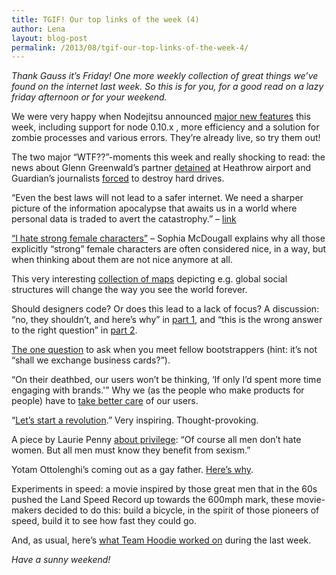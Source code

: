 ```yaml
---
title: TGIF! Our top links of the week (4)
author: Lena
layout: blog-post
permalink: /2013/08/tgif-our-top-links-of-the-week-4/
---
```

*Thank Gauss it’s Friday! One more weekly collection of great things we’ve found on the internet last week. So this is for you, for a good read on a lazy friday afternoon or for your weekend.*

We were very happy when Nodejitsu announced [major new features][1] this week, including support for node 0.10.x , more efficiency and a solution for zombie processes and various errors. They&#8217;re already live, so try them out!

The two major &#8220;WTF??&#8221;-moments this week and really shocking to read: the news about Glenn Greenwald&#8217;s partner [detained][2] at Heathrow airport and Guardian&#8217;s journalists [forced][3] to destroy hard drives.

&#8220;Even the best laws will not lead to a safer internet. We need a sharper picture of the information apocalypse that awaits us in a world where personal data is traded to avert the catastrophy.&#8221; &#8211; [link][4]

[&#8220;I hate strong female characters&#8221;][5] &#8211; Sophia McDougall explains why all those explicitly &#8220;strong&#8221; female characters are often considered nice, in a way, but when thinking about them are not nice anymore at all.

This very interesting [collection of maps][6] depicting e.g. global social structures will change the way you see the world forever.

Should designers code? Or does this lead to a lack of focus? A discussion: &#8220;no, they shouldn&#8217;t, and here&#8217;s why&#8221; in [part 1][7], and &#8220;this is the wrong answer to the right question&#8221; in [part 2][8].

[The one question][9] to ask when you meet fellow bootstrappers (hint: it&#8217;s not &#8220;shall we exchange business cards?&#8221;).

&#8220;On their deathbed, our users won&#8217;t be thinking, &#8216;If only I&#8217;d spent more time engaging with brands.'&#8221; Why we (as the people who make products for people) have to [take better care][10] of our users.

&#8220;[Let&#8217;s start a revolution][11].&#8221; Very inspiring. Thought-provoking.

A piece by Laurie Penny [about privilege][12]: &#8220;Of course all men don&#8217;t hate women. But all men must know they benefit from sexism.&#8221;

Yotam Ottolenghi&#8217;s coming out as a gay father. [Here&#8217;s why][13].

Experiments in speed: a movie inspired by those great men that in the 60s pushed the Land Speed Record up towards the 600mph mark, these movie-makers decided to do this: build a bicycle, in the spirit of those pioneers of speed, build it to see how fast they could go.



And, as usual, here&#8217;s [what Team Hoodie worked on][14] during the last week.

*Have a sunny weekend!*

 [1]: https://blog.nodejitsu.com/major-new-features
 [2]: http://www.theguardian.com/world/2013/aug/18/glenn-greenwald-guardian-partner-detained-heathrow
 [3]: https://pressfreedomfoundation.org/blog/2013/08/uk-authorities-destroy-guardians-hard-drives-force-journalists-report-nsa-stories-exile
 [4]: http://www.faz.net/aktuell/feuilleton/debatten/ueberwachung/information-consumerism-the-price-of-hypocrisy-12292374.html
 [5]: http://www.newstatesman.com/culture/2013/08/i-hate-strong-female-characters
 [6]: http://twistedsifter.com/2013/08/maps-that-will-help-you-make-sense-of-the-world/
 [7]: http://www.waynegreenwood.com/unicorn-shmunicorn-be-a-pegasus/
 [8]: http://joshuaseiden.com/blog/2013/08/designers-shouldnt-code-is-the-wrong-answer-to-the-right-question/
 [9]: http://www.it-engelhardt.de/the-1-question-to-ask-when-you-meet-fellow-bootstrappers/
 [10]: http://seriouspony.com/blog/2013/7/24/your-app-makes-me-fat
 [11]: http://writing.jan.io/2013/08/16/lets-start-a-revolution.html
 [12]: http://www.newstatesman.com/2013/08/laurie-penny/men-sexism
 [13]: http://www.theguardian.com/lifeandstyle/2013/aug/03/yotam-ottolenghi-gay-fatherhood-parenting
 [14]: http://weekly.hood.ie/2013/08/19.html